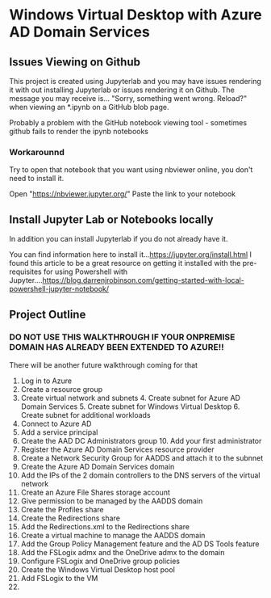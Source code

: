 # Windows Virtual Desktop with Azure AD Domain Services

<h2> Issues Viewing on Github</h2>

This project is created using Jupyterlab and you may have issues rendering it with out installing Jupyterlab or issues rendering it on Github.
The message you may receive is...
"Sorry, something went wrong. Reload?" when viewing an *.ipynb on a GitHub blob page.

Probably a problem with the GitHub notebook viewing tool - sometimes github fails to render the ipynb notebooks

<h3>Workarounnd</h3>
Try to open that notebook that you want using nbviewer online, you don't need to install it.

Open "https://nbviewer.jupyter.org/"
Paste the link to your notebook


<h2>Install Jupyter Lab or Notebooks locally</h2>
In addition you can install Jupyterlab if you do not already have it.

You can find information here to install it...https://jupyter.org/install.html
I found this article to be a great resource on getting it installed with the pre-requisites for using Powershell with Jupyter....https://blog.darrenjrobinson.com/getting-started-with-local-powershell-jupyter-notebook/


<h2>Project Outline</h2>

<h3>DO NOT USE THIS WALKTHROUGH IF YOUR ONPREMISE DOMAIN HAS ALREADY BEEN EXTENDED TO AZURE!!</h3>
There will be another future walkthrough coming for that

1. Log in to Azure
  2. Create a resource group
  3. Create virtual network and subnets
    4. Create subnet for Azure AD Domain Services
    5. Create subnet for Windows Virtual Desktop
    6. Create subnet for additional workloads
7. Connect to Azure AD
  8. Add a service principal
  9. Create the AAD DC Administrators group
    10. Add your first administrator
  11. Register the Azure AD Domain Services resource provider
12. Create a Network Security Group for AADDS and attach it to the subnnet
13. Create the Azure AD Domain Services domain
  14. Add the IPs of the 2 domain controllers to the DNS servers of the virtual network
18. Create an Azure File Shares storage account
  19. Give permission to be managed by the AADDS domain
  20. Create the Profiles share
  21. Create the Redirections share
  22. Add the Redirections.xml to the Redirections share
23. Create a virtual machine to manage the AADDS domain
  24. Add the Group Policy Management feature and the AD DS Tools feature
25. Add the FSLogix admx and the OneDrive admx to the domain
26. Configure FSLogix and OneDrive group policies
27. Create the Windows Virtual Desktop host pool
  28. Add FSLogix to the VM
29. 
